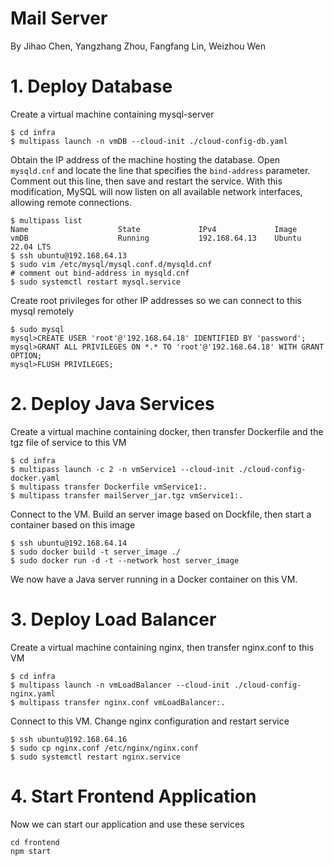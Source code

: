# Mail Server

By Jihao Chen, Yangzhang Zhou, Fangfang Lin, Weizhou Wen


# 1. Deploy Database

Create a virtual machine containing mysql-server

```
$ cd infra
$ multipass launch -n vmDB --cloud-init ./cloud-config-db.yaml
```

Obtain the IP address of the machine hosting the database. Open `mysqld.cnf` and locate the line that specifies the `bind-address` parameter. Comment out this line, then save and restart the service. With this modification, MySQL will now listen on all available network interfaces, allowing remote connections.

```
$ multipass list
Name                    State             IPv4             Image
vmDB                    Running           192.168.64.13    Ubuntu 22.04 LTS
$ ssh ubuntu@192.168.64.13
$ sudo vim /etc/mysql/mysql.conf.d/mysqld.cnf
# comment out bind-address in mysqld.cnf
$ sudo systemctl restart mysql.service
```

Create root privileges for other IP addresses so we can connect to this mysql remotely 

```
$ sudo mysql
mysql>CREATE USER 'root'@'192.168.64.18' IDENTIFIED BY 'password';
mysql>GRANT ALL PRIVILEGES ON *.* TO 'root'@'192.168.64.18' WITH GRANT OPTION;
mysql>FLUSH PRIVILEGES;
```

# 2. Deploy Java Services

Create a virtual machine containing docker, then transfer Dockerfile and the tgz file of service to this VM

```
$ cd infra
$ multipass launch -c 2 -n vmService1 --cloud-init ./cloud-config-docker.yaml
$ multipass transfer Dockerfile vmService1:.
$ multipass transfer mailServer_jar.tgz vmService1:.
```

Connect to the VM. Build an server image based on Dockfile, then start a container based on this image
```
$ ssh ubuntu@192.168.64.14
$ sudo docker build -t server_image ./
$ sudo docker run -d -t --network host server_image
```

We now have a Java server running in a Docker container on this VM.

# 3. Deploy Load Balancer

Create a virtual machine containing nginx, then transfer nginx.conf to this VM

```
$ cd infra
$ multipass launch -n vmLoadBalancer --cloud-init ./cloud-config-nginx.yaml
$ multipass transfer nginx.conf vmLoadBalancer:.
```

Connect to this VM. Change nginx configuration and restart service
```
$ ssh ubuntu@192.168.64.16
$ sudo cp nginx.conf /etc/nginx/nginx.conf
$ sudo systemctl restart nginx.service
```

# 4. Start Frontend Application

Now we can start our application and use these services

```
cd frontend
npm start
```
